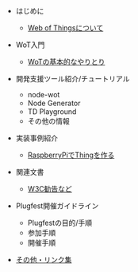 - はじめに
  - [Web of Thingsについて](about.md)

- WoT入門
  - [WoTの基本的なやりとり](basicsequence.md)

- 開発支援ツール紹介/チュートリアル
  - node-wot
  - Node Generator
  - TD Playground
  - その他の情報

- 実装事例紹介
  - [RaspberryPiでThingを作る](raspithing.md)

- 関連文書
  - [W3C勧告など](recs.md)

- Plugfest開催ガイドライン
  - Plugfestの目的/手順
  - 参加手順
  - 開催手順

- [その他・リンク集](misc.md)



